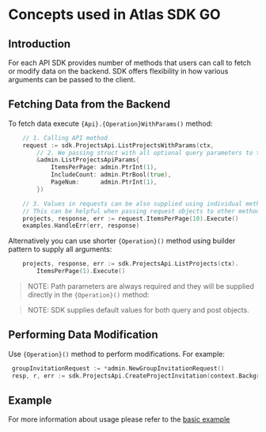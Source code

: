 # Concepts used in Atlas SDK GO

## Introduction

For each API SDK provides number of methods that users can call to fetch or modify data on the backend.
SDK offers flexibility in how various arguments can be passed to the client.

## Fetching Data from the Backend

To fetch data execute `{Api}.{Operation}WithParams()` method:

```go 
	// 1. Calling API method
	request := sdk.ProjectsApi.ListProjectsWithParams(ctx,
		// 2. We passing struct with all optional query parameters to the request
		&admin.ListProjectsApiParams{
			ItemsPerPage: admin.PtrInt(1),
			IncludeCount: admin.PtrBool(true),
			PageNum:      admin.PtrInt(1),
		})

	// 3. Values in requests can be also supplied using individual methods
	// This can be helpful when passing request objects to other methods. 
	projects, response, err := request.ItemsPerPage(10).Execute()
	examples.HandleErr(err, response)
```

Alternatively you can use shorter `{Operation}()` method using builder pattern to supply all arguments:

```go
    projects, response, err := sdk.ProjectsApi.ListProjects(ctx).
	    ItemsPerPage(1).Execute()
```

> NOTE: Path parameters are always required and they will be supplied directly in the `{Operation}()` method:

> NOTE: SDK supplies default values for both query and post objects.


## Performing Data Modification

 Use `{Operation}()` method to perform modifications. For example:


```go
 groupInvitationRequest := *admin.NewGroupInvitationRequest() 
 resp, r, err := sdk.ProjectsApi.CreateProjectInvitation(context.Background(), groupId, &groupInvitationRequest).Execute()
```

## Example

For more information about usage please refer to the [basic example](../examples/)
